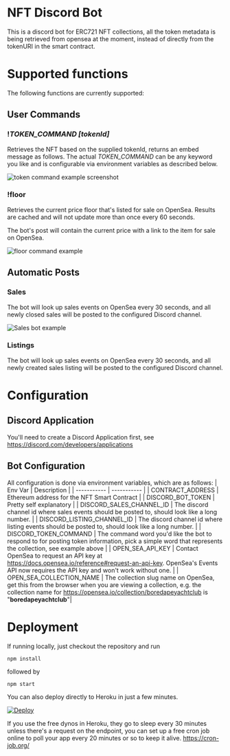 # NFT Discord Bot
This is a discord bot for ERC721 NFT collections, all the token metadata is being retrieved from opensea at the moment, instead of directly from the tokenURI in the smart contract.

# Supported functions
The following functions are currently supported:

## User Commands
### **!*TOKEN_COMMAND*** *[tokenId]*
Retrieves the NFT based on the supplied tokenId, returns an embed message as follows. The actual *TOKEN_COMMAND* can be any keyword you like and is configurable via environment variables as described below.

![token command example screenshot](https://i.imgur.com/oTwvrnC.png)

### **!floor**
Retrieves the current price floor that's listed for sale on OpenSea.  Results are cached and will not update more than once every 60 seconds.

The bot's post will contain the current price with a link to the item for sale on OpenSea.

![floor command example](https://i.imgur.com/Stmccsn.png)

## Automatic Posts
### **Sales**
The bot will look up sales events on OpenSea every 30 seconds, and all newly closed sales will be posted to the configured Discord channel.

![Sales bot example](https://i.imgur.com/jUHRJWi.png)

### **Listings**
The bot will look up sales events on OpenSea every 30 seconds, and all newly created sales listing will be posted to the configured Discord channel.

# Configuration

## Discord Application
You'll need to create a Discord Application first, see https://discord.com/developers/applications

## Bot Configuration

All configuration is done via environment variables, which are as follows:
| Env Var      | Description |
| ----------- | ----------- |
| CONTRACT_ADDRESS      | Ethereum address for the NFT Smart Contract       |
| DISCORD_BOT_TOKEN   | Pretty self explanatory        |
| DISCORD_SALES_CHANNEL_ID   | The discord channel id where sales events should be posted to, should look like a long number. |
| DISCORD_LISTING_CHANNEL_ID   | The discord channel id where listing events should be posted to, should look like a long number. |
| DISCORD_TOKEN_COMMAND | The command word you'd like the bot to respond to for posting token information, pick a simple word that represents the collection, see example above |
| OPEN_SEA_API_KEY | Contact OpenSea to request an API key at https://docs.opensea.io/reference#request-an-api-key.  OpenSea's Events API now requires the API key and won't work without one. |
| OPEN_SEA_COLLECTION_NAME | The collection slug name on OpenSea, get this from the browser when you are viewing a collection, e.g. the collection name for https://opensea.io/collection/boredapeyachtclub is "**boredapeyachtclub**"|


# Deployment
If running locally, just checkout the repository and run
  
`npm install`

followed by

`npm start`

You can also deploy directly to Heroku in just a few minutes.

[![Deploy](https://www.herokucdn.com/deploy/button.svg)](https://heroku.com/deploy)

If you use the free dynos in Heroku, they go to sleep every 30 minutes unless there's a request on the endpoint, you can set up a free cron job online to poll your app every 20 minutes or so to keep it alive. https://cron-job.org/
